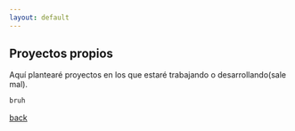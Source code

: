 ```yaml
---
layout: default
---
```


## Proyectos propios
Aquí plantearé proyectos en los que estaré trabajando o desarrollando(sale mal).

```python
bruh
```

[back](./)
